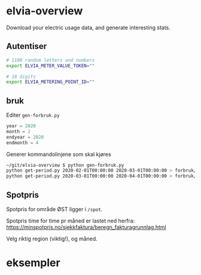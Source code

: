 # elvia-overview

Download your electric usage data, and generate interesting stats.

## Autentiser

```bash
# 1100 random letters and numbers
export ELVIA_METER_VALUE_TOKEN=""

# 18 digits
export ELVIA_METERING_POINT_ID=""
```

## bruk

Editer `gen-forbruk.py`

```python
year = 2020
month = 2
endyear = 2020
endmonth = 4
```

Generer kommandolinjene som skal kjøres

```bash
~/git/elvia-overview $ python gen-forbruk.py
python get-period.py 2020-02-01T00:00:00 2020-03-01T00:00:00 > forbruk/2020-02.json
python get-period.py 2020-03-01T00:00:00 2020-04-01T00:00:00 > forbruk/2020-03.json
```

## Spotpris

Spotpris for område ØST ligger i `/spot`.

Spotpris time for time pr måned er lastet ned herfra:
<https://minspotpris.no/sjekkfaktura/beregn_fakturagrunnlag.html>

Velg riktig region (viktig!), og måned. 

# eksempler

